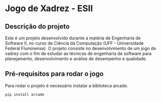 # Jogo de Xadrez - ESII
## Descrição do projeto
Este é um projeto desenvolvido durante a matéria de Engenharia de Software II, no curso de Ciência da Computação (UFF - Universidade Federal Fluminense). O projeto consiste no desenvolvimento de um jogo de xadrez com o fim de estudar as técnicas de engenharia de software para planejamento, desenvolvimento e análise de desempenho e qualidade.
## Pré-requisitos para rodar o jogo
Para rodar o projeto é necessário instalar a biblioteca arcade. 
```
pip install arcade
```
